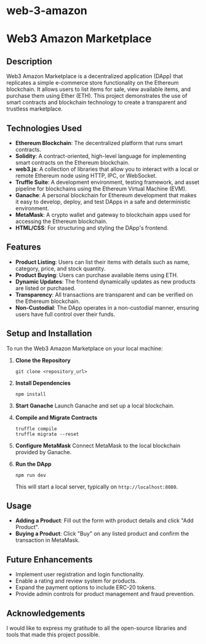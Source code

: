 # web-3-amazon
# Web3 Amazon Marketplace

## Description
Web3 Amazon Marketplace is a decentralized application (DApp) that replicates a simple e-commerce store functionality on the Ethereum blockchain. It allows users to list items for sale, view available items, and purchase them using Ether (ETH). This project demonstrates the use of smart contracts and blockchain technology to create a transparent and trustless marketplace.

## Technologies Used
- **Ethereum Blockchain**: The decentralized platform that runs smart contracts.
- **Solidity**: A contract-oriented, high-level language for implementing smart contracts on the Ethereum blockchain.
- **web3.js**: A collection of libraries that allow you to interact with a local or remote Ethereum node using HTTP, IPC, or WebSocket.
- **Truffle Suite**: A development environment, testing framework, and asset pipeline for blockchains using the Ethereum Virtual Machine (EVM).
- **Ganache**: A personal blockchain for Ethereum development that makes it easy to develop, deploy, and test DApps in a safe and deterministic environment.
- **MetaMask**: A crypto wallet and gateway to blockchain apps used for accessing the Ethereum blockchain.
- **HTML/CSS**: For structuring and styling the DApp's frontend.

## Features
- **Product Listing**: Users can list their items with details such as name, category, price, and stock quantity.
- **Product Buying**: Users can purchase available items using ETH.
- **Dynamic Updates**: The frontend dynamically updates as new products are listed or purchased.
- **Transparency**: All transactions are transparent and can be verified on the Ethereum blockchain.
- **Non-Custodial**: The DApp operates in a non-custodial manner, ensuring users have full control over their funds.

## Setup and Installation
To run the Web3 Amazon Marketplace on your local machine:

1. **Clone the Repository**
    ```
    git clone <repository_url>
    ```
2. **Install Dependencies**
    ```
    npm install
    ```
3. **Start Ganache**
    Launch Ganache and set up a local blockchain.

4. **Compile and Migrate Contracts**
    ```
    truffle compile
    truffle migrate --reset
    ```
5. **Configure MetaMask**
    Connect MetaMask to the local blockchain provided by Ganache.

6. **Run the DApp**
    ```
    npm run dev
    ```
    This will start a local server, typically on `http://localhost:8080`.

## Usage
- **Adding a Product**: Fill out the form with product details and click "Add Product".
- **Buying a Product**: Click "Buy" on any listed product and confirm the transaction in MetaMask.

## Future Enhancements
- Implement user registration and login functionality.
- Enable a rating and review system for products.
- Expand the payment options to include ERC-20 tokens.
- Provide admin controls for product management and fraud prevention.

## Acknowledgements
I would like to express my gratitude to all the open-source libraries and tools that made this project possible.

